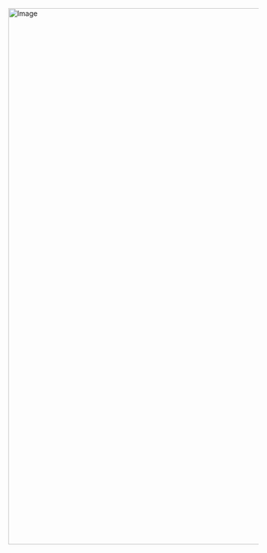 <img width="1920" height="1080" alt="Image" src="https://github.com/user-attachments/assets/f64769a4-8e04-4c18-8407-390029df092a" />
